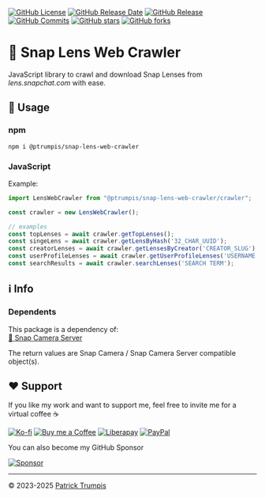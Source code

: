 [![GitHub License](https://img.shields.io/github/license/ptrumpis/snap-lens-web-crawler)](https://github.com/ptrumpis/snap-lens-web-crawler?tab=GPL-3.0-1-ov-file)
[![GitHub Release Date](https://img.shields.io/github/release-date/ptrumpis/snap-lens-web-crawler)](https://github.com/ptrumpis/snap-lens-web-crawler/releases/latest)
[![GitHub Release](https://img.shields.io/github/v/release/ptrumpis/snap-lens-web-crawler)](https://github.com/ptrumpis/snap-lens-web-crawler/releases/latest)
[![GitHub Commits](https://img.shields.io/github/commit-activity/t/ptrumpis/snap-lens-web-crawler)](https://github.com/ptrumpis/snap-lens-web-crawler/commits)
[![GitHub stars](https://img.shields.io/github/stars/ptrumpis/snap-lens-web-crawler?style=flat)](https://github.com/ptrumpis/snap-lens-web-crawler/stargazers) 
[![GitHub forks](https://img.shields.io/github/forks/ptrumpis/snap-lens-web-crawler?style=flat)](https://github.com/ptrumpis/snap-lens-web-crawler/forks)

# 👻 Snap Lens Web Crawler
JavaScript library to crawl and download Snap Lenses from *lens.snapchat.com* with ease.  

## 🚀 Usage
### npm
```shell
npm i @ptrumpis/snap-lens-web-crawler
```

### JavaScript

Example:
```javascript
import LensWebCrawler from "@ptrumpis/snap-lens-web-crawler/crawler";

const crawler = new LensWebCrawler();

// examples
const topLenses = await crawler.getTopLenses();
const singeLens = await crawler.getLensByHash('32_CHAR_UUID');
const creatorLenses = await crawler.getLensesByCreator('CREATOR_SLUG');
const userProfileLenses = await crawler.getUserProfileLenses('USERNAME');
const searchResults = await crawler.searchLenses('SEARCH TERM');
```

## ℹ️ Info
### Dependents
This package is a dependency of:  
[👻 Snap Camera Server](https://github.com/ptrumpis/snap-camera-server)

The return values are Snap Camera / Snap Camera Server compatible object(s).

## ❤️ Support
If you like my work and want to support me, feel free to invite me for a virtual coffee ☕  

[![Ko-fi](https://img.shields.io/badge/Ko--fi-F16061?style=for-the-badge&logo=ko-fi&logoColor=white)](https://ko-fi.com/ptrumpis)
[![Buy me a Coffee](https://img.shields.io/badge/Buy_Me_A_Coffee-FFDD00?style=for-the-badge&logo=buy-me-a-coffee&logoColor=black)](https://www.buymeacoffee.com/ptrumpis)
[![Liberapay](https://img.shields.io/badge/Liberapay-F6C915?style=for-the-badge&logo=liberapay&logoColor=black)](https://liberapay.com/ptrumpis/)
[![PayPal](https://img.shields.io/badge/PayPal-00457C?style=for-the-badge&logo=paypal&logoColor=white)](https://www.paypal.com/donate/?hosted_button_id=D2T92FVZAE65L)

You can also become my GitHub Sponsor  

[![Sponsor](https://img.shields.io/badge/sponsor-30363D?style=for-the-badge&logo=GitHub-Sponsors&logoColor=#white)](https://github.com/sponsors/ptrumpis)

---

© 2023-2025 [Patrick Trumpis](https://github.com/ptrumpis)
